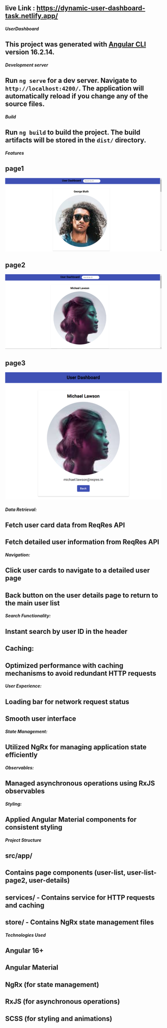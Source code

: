 
## live Link : https://dynamic-user-dashboard-task.netlify.app/

##### UserDashboard

## This project was generated with [Angular CLI](https://github.com/angular/angular-cli) version 16.2.14.

##### Development server

## Run `ng serve` for a dev server. Navigate to `http://localhost:4200/`. The application will automatically reload if you change any of the source files.

##### Build

## Run `ng build` to build the project. The build artifacts will be stored in the `dist/` directory.

##### Features

## page1
![alt text](image.png)

## page2
![alt text](image-1.png)

## page3
![alt text](image-2.png)

##### Data Retrieval:

## Fetch user card data from ReqRes API
## Fetch detailed user information from ReqRes API

##### Navigation:

## Click user cards to navigate to a detailed user page
## Back button on the user details page to return to the main user list


##### Search Functionality:

## Instant search by user ID in the header


## Caching:

## Optimized performance with caching mechanisms to avoid redundant HTTP requests

##### User Experience:

## Loading bar for network request status
## Smooth user interface 


##### State Management:

## Utilized NgRx for managing application state efficiently

##### Observables:

## Managed asynchronous operations using RxJS observables

##### Styling:

## Applied Angular Material components for consistent styling

##### Project Structure
## src/app/
##     Contains page components (user-list, user-list-page2, user-details)
##     services/ - Contains service for HTTP requests and caching
##     store/ - Contains NgRx state management files

##### Technologies Used
## Angular 16+
## Angular Material
## NgRx (for state management)
## RxJS (for asynchronous operations)
## SCSS (for styling and animations)
